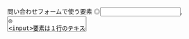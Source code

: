 問い合わせフォームで使う要素
◎<input>, <textarea>◎
<input>要素は１行のテキスト入力を受け取るための要素です。（<input>要素は終了タグが不要な点に注意してください。）
<textarea>要素は複数行のテキスト入力を受け取るための要素です。

◎送信ボタン◎
送信ボタンにも、<input>要素を用います。
<input>要素にはtype属性を指定することができ、type属性にsubmitを指定すると、入力欄ではなく、送信ボタンになります。
ボタンに表示されるテキストは、日本語のブラウザではデフォルトで「送信」になります。

◎value属性◎
ボタンに表示されるテキストを変更することも可能です。
value属性に任意の値を指定することで、ボタンに表示されるテキストを変更することができます。

◎複数のセレクタに同じCSSを指定する◎
複数のセレクタをコンマ（,）で区切ることで、それらに同じCSSを適用することができます。これを用いて、<input>要素と<textarea>要素には同じCSSを適用していきましょう。
　＜例＞
　　　【index.html】
       <h1>Hello World</h1>
       <p>ようこそ Progateへ</p>
       
     【style.css】
     　ｈ１, p {
        color: #ff0000;
      }
      
 
